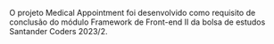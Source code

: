 O projeto Medical Appointment foi desenvolvido como requisito de conclusão do módulo Framework de Front-end II da bolsa de estudos Santander Coders 2023/2.
